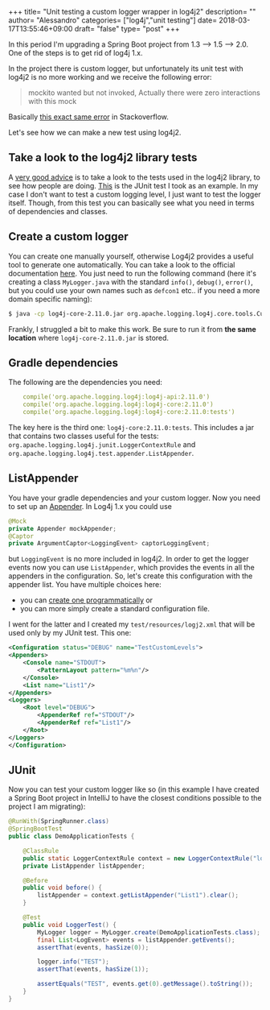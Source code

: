 +++
title= "Unit testing a custom logger wrapper in log4j2"
description= ""
author= "Alessandro"
categories= ["log4j","unit testing"]
date= 2018-03-17T13:55:46+09:00
draft= "false"
type= "post"
+++

In this period I'm upgrading a Spring Boot project from 1.3 --> 1.5 --> 2.0. One of the steps is to get rid of log4j 1.x. 

In the project there is custom logger, but unfortunately its unit test with log4j2 is no more working and we receive the following error:

> mockito wanted but not invoked, Actually there were zero interactions with this mock 

Basically [this exact same error](https://stackoverflow.com/questions/41793901/logger-with-mockito-in-java) in Stackoverflow.

Let's see how we can make a new test using log4j2.

## Take a look to the log4j2 library tests
A [very good advice](https://stackoverflow.com/a/28422839/3519732) is to take a look to the tests used in the log4j2 library, to see how people are doing.
[This](https://git-wip-us.apache.org/repos/asf?p=logging-log4j2.git;a=blob;f=log4j-core/src/test/java/org/apache/logging/log4j/core/CustomLevelsOverrideTest.java;h=628d73f685870b50a80bea1f17b017b2ad61fcb7;hb=HEAD) is the JUnit test I took as an example. In my case I don't want to test a custom logging level, I just want to test the logger itself. Though, from this test you can basically see what you need in terms of dependencies and classes.

## Create a custom logger
You can create one manually yourself, otherwise Log4j2 provides a useful tool to generate one automatically. You can take a look to the official documentation [here](https://logging.apache.org/log4j/2.x/manual/customloglevels.html#CodeGen). You just need to run the following command (here it's creating a class `MyLogger.java` with the standard `info()`, `debug()`, `error()`, but you could use your own names such as `defcon1` etc.. if you need a more domain specific naming):

~~~bash
$ java -cp log4j-core-2.11.0.jar org.apache.logging.log4j.core.tools.CustomLoggerGenerator com.demo.MyLogger info=1 debug=2 error=3 > MyLogger.java
~~~

Frankly, I struggled a bit to make this work. Be sure to run it from **the same location** where `log4j-core-2.11.0.jar` is stored.

## Gradle dependencies
The following are the dependencies you need:

~~~yaml
	compile('org.apache.logging.log4j:log4j-api:2.11.0')
	compile('org.apache.logging.log4j:log4j-core:2.11.0')
	compile('org.apache.logging.log4j:log4j-core:2.11.0:tests')
~~~

The key here is the third one: `log4j-core:2.11.0:tests`. This includes a jar that contains two classes useful for the tests: `org.apache.logging.log4j.junit.LoggerContextRule` and `org.apache.logging.log4j.test.appender.ListAppender`.

## ListAppender
You have your gradle dependencies and your custom logger. Now you need to set up an [Appender](https://logging.apache.org/log4j/2.x/manual/appenders.html). In Log4j 1.x you could use

~~~java
@Mock
private Appender mockAppender;
@Captor
private ArgumentCaptor<LoggingEvent> captorLoggingEvent;
~~~

but `LoggingEvent` is no more included in log4j2. In order to get the logger events now you can use `ListAppender`, which provides the events in all the appenders in the configuration. So, let's create this configuration with the appender list. You have multiple choices here: 

- you can [create one programmatically](https://logging.apache.org/log4j/2.x/manual/customconfig.html) or 
- you can more simply create a standard configuration file. 

I went for the latter and I created my `test/resources/logj2.xml` that will be used only by my JUnit test. This one:

~~~xml
<Configuration status="DEBUG" name="TestCustomLevels">
<Appenders>
    <Console name="STDOUT">
        <PatternLayout pattern="%m%n"/>
    </Console>
    <List name="List1"/>
</Appenders>
<Loggers>
    <Root level="DEBUG">
        <AppenderRef ref="STDOUT"/>
        <AppenderRef ref="List1"/>
    </Root>
</Loggers>
</Configuration>
~~~

## JUnit
Now you can test your custom logger like so (in this example I have created a Spring Boot project in IntelliJ to have the closest conditions possible to the project I am migrating):

~~~java
@RunWith(SpringRunner.class)
@SpringBootTest
public class DemoApplicationTests {

	@ClassRule
	public static LoggerContextRule context = new LoggerContextRule("log4j2.xml");
	private ListAppender listAppender;

	@Before
	public void before() {
		listAppender = context.getListAppender("List1").clear();
	}

	@Test
	public void LoggerTest() {
		MyLogger logger = MyLogger.create(DemoApplicationTests.class);
		final List<LogEvent> events = listAppender.getEvents();
		assertThat(events, hasSize(0));

		logger.info("TEST");
		assertThat(events, hasSize(1));

		assertEquals("TEST", events.get(0).getMessage().toString());
	}
}
~~~